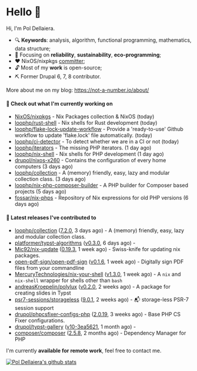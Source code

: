 # Hello 👋

Hi, I'm Pol Dellaiera.

- 🔍 **Keywords**: analysis, algorithm, functional programming, mathematics, data structure;
- 🎯 Focusing on **reliability**, **sustainability**, **eco-programming**;
- ❤️ NixOS/nixpkgs [committer](https://github.com/orgs/NixOS/teams/nixpkgs-committers?query=drupol);
- 🔓 Most of my **work** is open-source;
- ⛏️ Former Drupal 6, 7, 8 contributor.

More about me on my blog: https://not-a-number.io/about/

#### 👷 Check out what I'm currently working on

- [NixOS/nixpkgs](https://github.com/NixOS/nixpkgs) - Nix Packages collection &amp; NixOS (today)
- [loophp/rust-shell](https://github.com/loophp/rust-shell) - Nix shells for Rust development (today)
- [loophp/flake-lock-update-workflow](https://github.com/loophp/flake-lock-update-workflow) - Provide a &#39;ready-to-use&#39; Github workflow to update &#39;flake.lock&#39; file automatically. (today)
- [loophp/ci-detector](https://github.com/loophp/ci-detector) - To detect whether we are in a CI or not (today)
- [loophp/iterators](https://github.com/loophp/iterators) - The missing PHP iterators. (1 day ago)
- [loophp/nix-shell](https://github.com/loophp/nix-shell) - Nix shells for PHP development (1 day ago)
- [drupol/nixos-x260](https://github.com/drupol/nixos-x260) - Contains the configuration of every home computers (3 days ago)
- [loophp/collection](https://github.com/loophp/collection) - A (memory) friendly, easy, lazy and modular collection class. (3 days ago)
- [loophp/nix-php-composer-builder](https://github.com/loophp/nix-php-composer-builder) - A PHP builder for Composer based projects (5 days ago)
- [fossar/nix-phps](https://github.com/fossar/nix-phps) - Repository of Nix expressions for old PHP versions (6 days ago)

#### 🔭 Latest releases I've contributed to

- [loophp/collection](https://github.com/loophp/collection) ([7.2.0](https://github.com/loophp/collection/releases/tag/7.2.0), 3 days ago) - A (memory) friendly, easy, lazy and modular collection class.
- [platformer/typst-algorithms](https://github.com/platformer/typst-algorithms) ([v0.3.0](https://github.com/platformer/typst-algorithms/releases/tag/v0.3.0), 6 days ago) - 
- [Mic92/nix-update](https://github.com/Mic92/nix-update) ([0.19.3](https://github.com/Mic92/nix-update/releases/tag/0.19.3), 1 week ago) - Swiss-knife for updating nix packages.
- [open-pdf-sign/open-pdf-sign](https://github.com/open-pdf-sign/open-pdf-sign) ([v0.1.6](https://github.com/open-pdf-sign/open-pdf-sign/releases/tag/v0.1.6), 1 week ago) - Digitally sign PDF files from your commandline
- [MercuryTechnologies/nix-your-shell](https://github.com/MercuryTechnologies/nix-your-shell) ([v1.3.0](https://github.com/MercuryTechnologies/nix-your-shell/releases/tag/v1.3.0), 1 week ago) - A `nix` and `nix-shell` wrapper for shells other than `bash`
- [andreasKroepelin/polylux](https://github.com/andreasKroepelin/polylux) ([v0.2.0](https://github.com/andreasKroepelin/polylux/releases/tag/v0.2.0), 2 weeks ago) - A package for creating slides in Typst
- [psr7-sessions/storageless](https://github.com/psr7-sessions/storageless) ([9.0.1](https://github.com/psr7-sessions/storageless/releases/tag/9.0.1), 2 weeks ago) - :mailbox_with_mail: storage-less PSR-7 session support
- [drupol/phpcsfixer-configs-php](https://github.com/drupol/phpcsfixer-configs-php) ([2.0.19](https://github.com/drupol/phpcsfixer-configs-php/releases/tag/2.0.19), 3 weeks ago) - Base PHP CS Fixer configurations.
- [drupol/typst-gallery](https://github.com/drupol/typst-gallery) ([v10-3ea5621](https://github.com/drupol/typst-gallery/releases/tag/v10-3ea5621), 1 month ago) - 
- [composer/composer](https://github.com/composer/composer) ([2.5.8](https://github.com/composer/composer/releases/tag/2.5.8), 2 months ago) - Dependency Manager for PHP

I'm currently **available for remote work**, feel free to contact me.

[![Pol Dellaiera's github stats](https://github-readme-stats.vercel.app/api?username=drupol&count_private=true&show_icons=true)](https://github.com/drupol)
